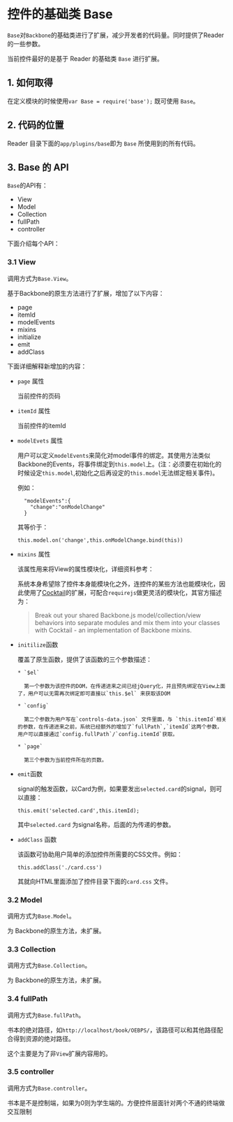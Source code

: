 # 控件的基础类 Base 

`Base`对`Backbone`的基础类进行了扩展，减少开发者的代码量。同时提供了Reader的一些参数。

当前控件最好的是基于 Reader 的基础类 `Base` 进行扩展。

## 1. 如何取得

在定义模块的时候使用`var Base = require('base');` 既可使用 `Base`。

## 2. 代码的位置

Reader 目录下面的`app/plugins/base`即为 `Base` 所使用到的所有代码。

## 3. Base 的 API

`Base`的API有：

* View
* Model
* Collection
* fullPath
* controller

下面介绍每个API：

### 3.1 View

调用方式为`Base.View`。

基于Backbone的原生方法进行了扩展，增加了以下内容：

* page
* itemId
* modelEvents
* mixins
* initialize
* emit
* addClass

下面详细解释新增加的内容：

*   `page` 属性
    
    当前控件的页码
    
*   `itemId` 属性
    
    当前控件的itemId
    
*   `modelEvets` 属性 

    用户可以定义`modelEvents`来简化对model事件的绑定。其使用方法类似Backbone的Events，将事件绑定到`this.model`上。(注：必须要在初始化的时候设定`this.model`,初始化之后再设定的`this.model`无法绑定相关事件)。
    
    例如：
    
    ```
      "modelEvents":{
        "change":"onModelChange"
      }
    ```

    其等价于：
    
    `this.model.on('change',this.onModelChange.bind(this))`

*  `mixins` 属性

    该属性用来将View的属性模块化，详细资料参考：

    系统本身希望除了控件本身能模块化之外，连控件的某些方法也能模块化，因此使用了[Cocktail](https://github.com/onsi/cocktail)的扩展，可配合`requirejs`做更灵活的模块化，其官方描述为：
   
    > Break out your shared Backbone.js model/collection/view behaviors into separate modules and mix them into your classes with Cocktail - an implementation of Backbone mixins.
      
*  `initilize`函数
   
    覆盖了原生函数，提供了该函数的三个参数描述：
   
       * `$el`
     
         第一个参数为该控件的DOM，在传递进来之间已经jQuery化，并且预先绑定在View上面了，用户可以无需再次绑定即可直接以`this.$el` 来获取该DOM
   
       * `config`
   
         第二个参数为用户写在`controls-data.json` 文件里面，与 `this.itemId`相关的参数，在传递进来之前，系统已经额外的增加了`fullPath`,`itemId`这两个参数，用户可以直接通过`config.fullPath`/`config.itemId`获取。
   
       * `page`
      
         第三个参数为当前控件所在的页数。
   
*   `emit`函数

    signal的触发函数，以Card为例，如果要发出`selected.card`的signal，则可以直接：
  
    `this.emit('selected.card',this.itemId);`
  
    其中`selected.card` 为signal名称，后面的为传递的参数。

*   `addClass` 函数
  
    该函数可协助用户简单的添加控件所需要的CSS文件。例如：
  
    `this.addClass('./card.css')`
  
    其就向HTML里面添加了控件目录下面的`card.css` 文件。


  
  
### 3.2 Model

调用方式为`Base.Model`。

为 Backbone的原生方法，未扩展。

### 3.3 Collection

调用方式为`Base.Collection`。

为 Backbone的原生方法，未扩展。

### 3.4 fullPath

调用方式为`Base.fullPath`。

书本的绝对路径，如`http://localhost/book/OEBPS/`，该路径可以和其他路径配合得到资源的绝对路径。

这个主要是为了非`View`扩展内容用的。

### 3.5 controller

调用方式为`Base.controller`。

书本是不是控制端，如果为0则为学生端的。方便控件层面针对两个不通的终端做交互限制
